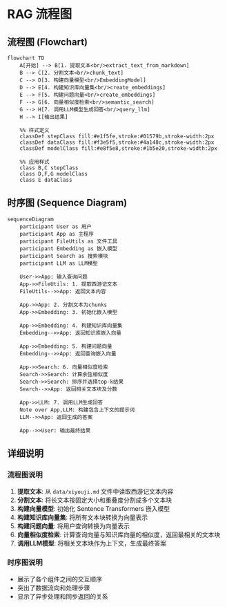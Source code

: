 # RAG 流程图

## 流程图 (Flowchart)

```mermaid
flowchart TD
    A[开始] --> B[1. 提取文本<br/>extract_text_from_markdown]
    B --> C[2. 分割文本<br/>chunk_text]
    C --> D[3. 构建向量模型<br/>EmbeddingModel]
    D --> E[4. 构建知识库向量集<br/>create_embeddings]
    E --> F[5. 构建问题向量<br/>create_embeddings]
    F --> G[6. 向量相似度检索<br/>semantic_search]
    G --> H[7. 调用LLM模型生成回答<br/>query_llm]
    H --> I[输出结果]
    
    %% 样式定义
    classDef stepClass fill:#e1f5fe,stroke:#01579b,stroke-width:2px
    classDef dataClass fill:#f3e5f5,stroke:#4a148c,stroke-width:2px
    classDef modelClass fill:#e8f5e8,stroke:#1b5e20,stroke-width:2px
    
    %% 应用样式
    class B,C stepClass
    class D,F,G modelClass
    class E dataClass
```

## 时序图 (Sequence Diagram)

```mermaid
sequenceDiagram
    participant User as 用户
    participant App as 主程序
    participant FileUtils as 文件工具
    participant Embedding as 嵌入模型
    participant Search as 搜索模块
    participant LLM as LLM模型
    
    User->>App: 输入查询问题
    App->>FileUtils: 1. 提取西游记文本
    FileUtils-->>App: 返回文本内容
    
    App->>App: 2. 分割文本为chunks
    App->>Embedding: 3. 初始化嵌入模型
    
    App->>Embedding: 4. 构建知识库向量集
    Embedding-->>App: 返回知识库嵌入向量
    
    App->>Embedding: 5. 构建问题向量
    Embedding-->>App: 返回查询嵌入向量
    
    App->>Search: 6. 向量相似度检索
    Search->>Search: 计算余弦相似度
    Search->>Search: 排序并选择top-k结果
    Search-->>App: 返回相关文本块及分数
    
    App->>LLM: 7. 调用LLM生成回答
    Note over App,LLM: 构建包含上下文的提示词
    LLM-->>App: 返回生成的答案
    
    App-->>User: 输出最终结果
```

## 详细说明

### 流程图说明
1. **提取文本**: 从 `data/xiyouji.md` 文件中读取西游记文本内容
2. **分割文本**: 将长文本按固定大小和重叠度分割成多个文本块
3. **构建向量模型**: 初始化 Sentence Transformers 嵌入模型
4. **构建知识库向量集**: 将所有文本块转换为向量表示
5. **构建问题向量**: 将用户查询转换为向量表示
6. **向量相似度检索**: 计算查询向量与知识库向量的相似度，返回最相关的文本块
7. **调用LLM模型**: 将相关文本块作为上下文，生成最终答案

### 时序图说明
- 展示了各个组件之间的交互顺序
- 突出了数据流向和处理步骤
- 显示了异步处理和同步返回的关系
